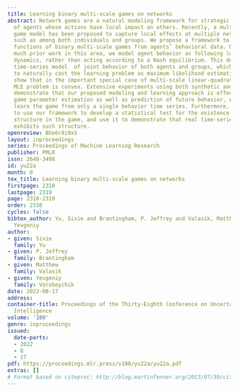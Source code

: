```yaml
---
title: Learning binary multi-scale games on networks
abstract: Network games are a natural modeling framework for strategic interactions
  of agents whose actions have local impact on others. Recently, a multi-scale network
  game model has been proposed to capture local effects at multiple network scales,
  such as among both individuals and groups. We propose a framework to learn the utility
  functions of binary multi-scale games from agents’ behavioral data. Departing from
  much prior work in this area, we model agent behavior as following logit-response
  dynamics, rather than acting according to a Nash equilibrium. This defines a generative
  time-series model  of joint behavior of both agents and groups, which enables us
  to naturally cast the learning problem as maximum likelihood estimation (MLE). We
  show that in the important special case of multi-scale linear-quadratic games, this
  MLE problem is convex. Extensive experiments using both synthetic and real data
  demonstrate that our proposed modeling and learning approach is effective in both
  game parameter estimation as well as prediction of future behavior, even when we
  learn the game from only a single behavior time series. Furthermore, we show how
  to use our framework to develop a statistical test for the existence of multi-scale
  structure in the game, and use it to demonstrate that real time-series data indeed
  exhibits such structure.
openreview: BGe6r8i9x5
layout: inproceedings
series: Proceedings of Machine Learning Research
publisher: PMLR
issn: 2640-3498
id: yu22a
month: 0
tex_title: Learning binary multi-scale games on networks
firstpage: 2310
lastpage: 2319
page: 2310-2319
order: 2310
cycles: false
bibtex_author: Yu, Sixie and Brantingham, P. Jeffrey and Valasik, Matthew and Vorobeychik,
  Yevgeniy
author:
- given: Sixie
  family: Yu
- given: P. Jeffrey
  family: Brantingham
- given: Matthew
  family: Valasik
- given: Yevgeniy
  family: Vorobeychik
date: 2022-08-17
address:
container-title: Proceedings of the Thirty-Eighth Conference on Uncertainty in Artificial
  Intelligence
volume: '180'
genre: inproceedings
issued:
  date-parts:
  - 2022
  - 8
  - 17
pdf: https://proceedings.mlr.press/v180/yu22a/yu22a.pdf
extras: []
# Format based on citeproc: http://blog.martinfenner.org/2013/07/30/citeproc-yaml-for-bibliographies/
---
```

